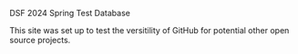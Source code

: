 DSF 2024 Spring Test Database

This site was set up to test the versitility of GitHub for potential other open source projects.
